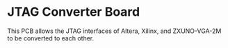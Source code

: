 # JTAG Converter Board
 This PCB allows the JTAG interfaces of Altera, Xilinx, and ZXUNO-VGA-2M to be converted to each other.

